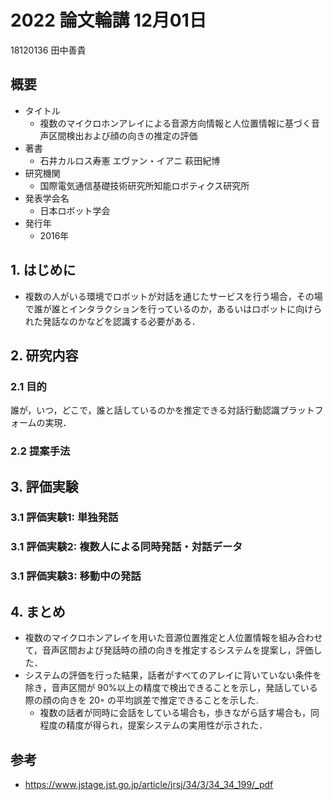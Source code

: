 # 2022 論文輪講 12月01日

18120136 田中善貴

## 概要
- タイトル
    - 複数のマイクロホンアレイによる音源方向情報と人位置情報に基づく音声区間検出および顔の向きの推定の評価
- 著書 
    - 石井カルロス寿憲 エヴァン・イアニ 萩田紀博
- 研究機関
    - 国際電気通信基礎技術研究所知能ロボティクス研究所
- 発表学会名
    - 日本ロボット学会
- 発行年
    - 2016年

## 1. はじめに

- 複数の人がいる環境でロボットが対話を通じたサービスを行う場合，その場で誰が誰とインタラクションを行っているのか，あるいはロボットに向けられた発話なのかなどを認識する必要がある．

## 2. 研究内容

### 2.1 目的

誰が，いつ，どこで，誰と話しているのかを推定できる対話行動認識プラットフォームの実現．

### 2.2 提案手法

## 3. 評価実験

### 3.1 評価実験1: 単独発話

### 3.1 評価実験2: 複数人による同時発話・対話データ

### 3.1 評価実験3: 移動中の発話
        
## 4. まとめ

- 複数のマイクロホンアレイを用いた音源位置推定と人位置情報を組み合わせて，音声区間および発話時の顔の向きを推定するシステムを提案し，評価した．
- システムの評価を行った結果，話者がすべてのアレイに背いていない条件を除き，音声区間が 90%以上の精度で検出できることを示し，発話している際の顔の向きを 20◦ の平均誤差で推定できることを示した.
  - 複数の話者が同時に会話をしている場合も，歩きながら話す場合も，同程度の精度が得られ，提案システムの実用性が示された．
        

## 参考
- https://www.jstage.jst.go.jp/article/jrsj/34/3/34_34_199/_pdf
